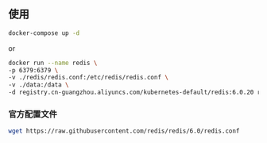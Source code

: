 ## 使用

```sh
docker-compose up -d
```
or
```sh
docker run --name redis \
-p 6379:6379 \
-v ./redis/redis.conf:/etc/redis/redis.conf \
-v ./data:/data \
-d registry.cn-guangzhou.aliyuncs.com/kubernetes-default/redis:6.0.20 redis-server /etc/redis/redis.conf
```

### 官方配置文件

```bash
wget https://raw.githubusercontent.com/redis/redis/6.0/redis.conf
```